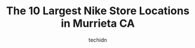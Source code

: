 ---
layout: ampstory
image: https://i0.wp.com/www.depkes.org/wp-content/uploads/2023/06/nike-0-in-murrieta-ca-1685967165.jpeg?resize=640,853
author: techidn
featured: false
description: Discover the impressive array of Nike options in Murrieta CA, where you can find 10 of the largest Nike establishments in the area. From renowned classics to hidden gems, Murrieta CA offers 
title: The 10 Largest Nike Store Locations in Murrieta CA
cover:
   title: The 10 Largest Nike Store Locations in Murrieta CA
   subtitle: Rickpate
   background: https://www.depkes.org/wp-content/uploads/2023/06/nike-0-in-murrieta-ca-1685967165.jpeg

pages: 
 - layout: thirds
   top: <h1>#1 Kohls</h1>
   bottom: "<p>I really loved the customer service here the cashiers were so sweet. I had an event the next day so they put all my items in a garment bag to keep them from getting wrink</p>"
   background: https://www.depkes.org/wp-content/uploads/2023/06/nike-1-in-murrieta-ca-1685967165.jpeg
   backgroundblur: true
 - layout: thirds
   top: <h1>#2 Ross Dress for Less</h1>
   bottom: "<p>39845 Alta Murrieta Dr, Murrieta, CA 92563, United States</p>"
   background: https://www.depkes.org/wp-content/uploads/2023/06/nike-2-in-murrieta-ca-1685967167.jpeg
   cta:
      link: https://www.depkes.org/blog/the-10-largest-nike-store-locations-in-murrieta-ca/
      text: The 10 Largest Nike Store Locations in Murrieta CA
 - layout: thirds
   top: <h1>#3 Nike Factory Store</h1>
   bottom: "<p>27641 San Bernardino Ave, Redlands, CA 92374, United States</p>"
   background: https://www.depkes.org/wp-content/uploads/2023/06/nike-3-in-murrieta-ca-1685967167.jpeg
   cta:
      link: https://www.depkes.org/blog/the-10-largest-nike-store-locations-in-murrieta-ca/
      text: The 10 Largest Nike Store Locations in Murrieta CA
 - layout: thirds
   top: <h1>#4 Nike Factory Store</h1>
   bottom: "<p>48650 Seminole Dr Suite H234, Cabazon, CA 92230, United States</p>"
   background: https://images.unsplash.com/photo-1561679660-d00ee1e0dc8e?ixlib=rb-4.0.3&ixid=MnwxMjA3fDB8MHxwaG90by1wYWdlfHx8fGVufDB8fHx8&auto=format&fit=crop&w=640&h=853&q=80
   cta:
      link: https://www.depkes.org/blog/the-10-largest-nike-store-locations-in-murrieta-ca/
      text: The 10 Largest Nike Store Locations in Murrieta CA
 - layout: thirds
   top: <h1>#5 Nike Unite - Carlsbad</h1>
   bottom: "<p>5620 Paseo Del Norte Ste C119, Carlsbad, CA 92008, United States</p>"
   background: https://images.unsplash.com/photo-1546497974-b213c9efb599?ixlib=rb-4.0.3&ixid=MnwxMjA3fDB8MHxwaG90by1wYWdlfHx8fGVufDB8fHx8&auto=format&fit=crop&w=640&h=853&q=80
   cta:
      link: https://www.depkes.org/blog/the-10-largest-nike-store-locations-in-murrieta-ca/
      text: The 10 Largest Nike Store Locations in Murrieta CA
 - layout: thirds
   top: <h1>#6 DICKS Sporting Goods</h1>
   bottom: "<p>40710 Winchester Rd, Temecula, CA 92591, United States</p>"
   background: https://images.unsplash.com/photo-1549241520-425e3dfc01cb?ixlib=rb-4.0.3&ixid=MnwxMjA3fDB8MHxwaG90by1wYWdlfHx8fGVufDB8fHx8&auto=format&fit=crop&w=640&h=853&q=80
   cta:
      link: https://www.depkes.org/blog/the-10-largest-nike-store-locations-in-murrieta-ca/
      text: The 10 Largest Nike Store Locations in Murrieta CA
 - layout: thirds
   top: <h1>#7 Nordstrom Rack</h1>
   bottom: "<p>40450 Winchester Rd, Temecula, CA 92591, United States</p>"
   background: https://images.unsplash.com/photo-1608411404720-c8f0417bcdba?ixlib=rb-4.0.3&ixid=MnwxMjA3fDB8MHxwaG90by1wYWdlfHx8fGVufDB8fHx8&auto=format&fit=crop&w=640&h=853&q=80
   cta:
      link: https://www.depkes.org/blog/the-10-largest-nike-store-locations-in-murrieta-ca/
      text: The 10 Largest Nike Store Locations in Murrieta CA
 - layout: thirds
   middle: Continue reading...
   background: https://images.unsplash.com/photo-1599422314077-f4dfdaa4cd09?ixlib=rb-4.0.3&ixid=MnwxMjA3fDB8MHxwaG90by1wYWdlfHx8fGVufDB8fHx8&auto=format&fit=crop&w=640&h=853&q=80
   cta:
      link: https://www.depkes.org/blog/the-10-largest-nike-store-locations-in-murrieta-ca/
      text: The 10 Largest Nike Store Locations in Murrieta CA
      
---